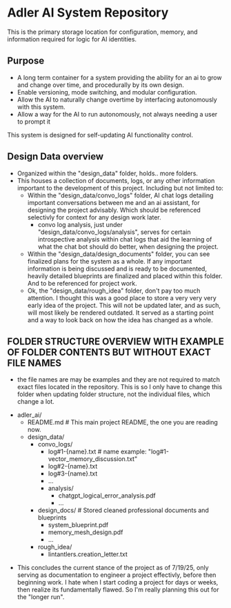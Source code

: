 # Adler AI System Repository

This is the primary storage location for configuration, memory, and information required for logic for AI identities.

## Purpose
- A long term container for a system providing the ability for an ai to grow and change over time, and procedurally by its own design.
- Enable versioning, mode switching, and modular configuration.
- Allow the AI to naturally change overtime by interfacing autonomously with this system.
- Allow a way for the AI to run autonomously, not always needing a user to prompt it 

This system is designed for self-updating AI functionality control.

## Design Data overview
- Organized within the "design_data" folder, holds.. more folders.
- This houses a collection of documents, logs, or any other information important to the development of this project. Including but not limited to:
    * Within the "design_data/convo_logs" folder, AI chat logs detailing important conversations between me and an ai assistant, for designing the project advisably. Which should be referenced selectivly for context for any design work later.
        * convo log analysis, just under "design_data/convo_logs/analysis", serves for certain introspective analysis within chat logs that aid the learning of what the chat bot should do better, when designing the project.
    * Within the "design_data/design_documents" folder, you can see finalized plans for the system as a whole. If any important information is being discussed and is ready to be documented, heavily detailed blueprints are finalized and placed within this folder. And to be referenced for project work.
    * Ok, the "design_data/rough_idea" folder, don't pay too much attention. I thought this was a good place to store a very very very early idea of the project. This will not be updated later, and as such, will most likely be rendered outdated. It served as a starting point and a way to look back on how the idea has changed as a whole.

## FOLDER STRUCTURE OVERVIEW WITH EXAMPLE OF FOLDER CONTENTS BUT WITHOUT EXACT FILE NAMES
- the file names are may be examples and they are not required to match exact files located in the repository. This is so I only have to change this folder when updating folder structure, not the individual files, which change a lot.


* adler_ai/
    - README.md       # This main project README, the one you are reading now.
    * design_data/
        * convo_logs/
            - log#1-{name}.txt        # name example: "log#1-vector_memory_discussion.txt"
            - log#2-{name}.txt
            - log#3-{name}.txt
            - ...
            * analysis/
                - chatgpt_logical_error_analysis.pdf
                - ... 
        * design_docs/       # Stored cleaned professional documents and blueprints
            - system_blueprint.pdf
            - memory_mesh_design.pdf
            - ...
        * rough_idea/
            - lintantlers.creation_letter.txt
            
- This concludes the current stance of the project as of 7/19/25, only serving as documentation to engineer a project effectivly, before then beginning work. I hate when I start coding a project for days or weeks, then realize its fundamentally flawed. So I'm really planning this out for the "longer run". 

